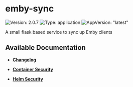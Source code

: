 # emby-sync

![Version: 2.0.7](https://img.shields.io/badge/Version-2.0.7-informational?style=flat-square) ![Type: application](https://img.shields.io/badge/Type-application-informational?style=flat-square) ![AppVersion: "latest"](https://img.shields.io/badge/AppVersion-"latest"-informational?style=flat-square)

A small flask based service to sync up Emby clients

## Available Documentation

- [**Changelog**](CHANGELOG)

- [**Container Security**](container-security)

- [**Helm Security**](helm-security)

